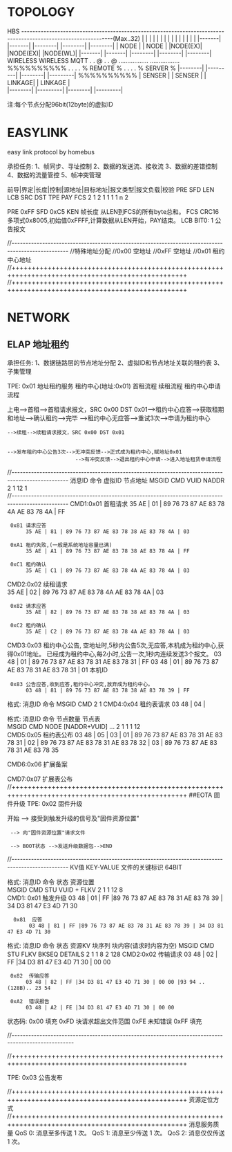 # TOPOLOGY

HBS ---------------------------------------------------------------------------------------------------------------(Max..32)
        |               |                   |                               |                             |
		|          		|             		|                          		|                         	  |
		|          		|             		|                          		|                         	  |
	|-------|      	|-------|         	|--------|                     	|--------|                    |--------|
	| NODE  |      	| NODE  |         	|NODE(EX)|                     	|NODE(EX)|                    |NODE(WL)|
	|-------|      	|-------|         	|--------|                    	|--------|                    |--------|
	                                     WIRELESS                        WIRELESS                        MQTT
		           		              		.                           	.                              @
											.                    			.                              @
									.................            	.................                 %%%%%%%%%%
									.     	        .            	.     	        .                 % REMOTE %
									.               .            	.               .                 % SERVER %
								|--------|     |---------|      |--------|     |---------|            %%%%%%%%%%
							    | SENSER |	   | SENSER  |      | LINKAGE|     | LINKAGE |              	
		                        |--------|     |---------|      |--------|     |---------|              

注:每个节点分配96bit(12byte)的虚拟ID

# EASYLINK
easy link protocol by homebus

承担任务:
1、帧同步、寻址控制
2、数据的发送流、接收流
3、数据的差错控制
4、数据的流量管控
5、帧冲突管理


前导|界定|长度|控制|源地址|目标地址|报文类型|报文负载|校验
PRE  SFD  LEN  LCB   SRC     DST      TPE      PAY    FCS
 2    1    2    1     1       1        1        n      2
 
PRE  0xFF
SFD  0xC5
KEN  帧长度  从LEN到FCS的所有byte总和。
FCS  CRC16   多项式0x8005,初始值0xFFFF,计算数据从LEN开始，PAY结束。
LCB  BIT0:   1 公告报文

//--------------------------------------------------------------------------------------------------
//特殊地址分配
//0x00 空地址
//0xFF 空地址
//0x01 租约中心地址
//++++++++++++++++++++++++++++++++++++++++++++++++++++++++++++++++++++++++++++++++++++++++++++++++++
//++++++++++++++++++++++++++++++++++++++++++++++++++++++++++++++++++++++++++++++++++++++++++++++++++
# NETWORK

## ELAP 地址租约

承担任务:
1、数据链路层的节点地址分配
2、虚拟ID和节点地址关联的租约表
3、子集管理

TPE: 0x01 地址租约服务
租约中心(地址:0x01)
首租流程
续租流程
租约中心申请流程

上电-->首租-->首租请求报文，SRC 0x00 DST 0x01-->租约中心应答-->获取租期和地址-->确认租约-->完毕
                                             -->租约中心无应答-->重试3次-->申请为租约中心

    -->续租-->续租请求报文，SRC 0x00 DST 0x01


    -->发布租约中心公告3次-->无冲突反馈-->正式成为租约中心,赋地址0x01
                          -->有冲突反馈-->退出租约中心申请-->进入地址租赁申请流程
//--------------------------------------------------------------------------------------------------
消息ID  命令   虚拟ID    节点地址
 MSGID  CMD     VUID      NADDR  
   2     1       12         1     
//--------------------------------------------------------------------------------------------------
CMD1:0x01 首租请求
		  35 AE | 01 | 89 76 73 87 AE 83 78 4A AE 83 78 4A | FF
		  
	 0x81 请求应答	  
          35 AE | 81 | 89 76 73 87 AE 83 78 38 AE 83 78 4A | 03	
		  
	 0xA1 租约失败,(一般是系统地址容量已满)
          35 AE | A1 | 89 76 73 87 AE 83 78 38 AE 83 78 4A | FF
		  
	 0xC1 租约确认
          35 AE | C1 | 89 76 73 87 AE 83 78 4A AE 83 78 4A | 03


CMD2:0x02 续租请求  
          35 AE | 02 | 89 76 73 87 AE 83 78 4A AE 83 78 4A | 03
		  
	 0x82 请求应答	  
          35 AE | 82 | 89 76 73 87 AE 83 78 38 AE 83 78 4A | 03	
		  
	 0xC2 租约确认
          35 AE | C2 | 89 76 73 87 AE 83 78 4A AE 83 78 4A | 03


CMD3:0x03 租约中心公告,
          空地址时,5秒内公告5次,无应答,本机成为租约中心,获得0x01地址。
          已经成为租约中心,每2小时,公告一次,1秒内连续发送3个报文。
          03 48 | 01 | 89 76 73 87 AE 83 78 31 AE 83 78 31 | FF
		  03 48 | 01 | 89 76 73 87 AE 83 78 31 AE 83 78 31 | 01
		                       本机ID
							   
     0x83 公告应答,收到应答,租约中心冲突,放弃成为租约中心。
	      03 48 | 81 | 89 76 73 87 AE 83 78 38 AE 83 78 39 | FF


格式: 消息ID  命令
       MSGID  CMD
         2     1 
CMD4:0x04 租约表请求
       03 48 | 04 | 


格式: 消息ID  命令  节点数量       节点表      
       MSGID  CMD     NODE      [NADDR+VUID] ... 
         2     1       1           1    12  
CMD5:0x05 租约表公布
       03 48 | 05 | 03 | 01 | 89 76 73 87 AE 83 78 31 AE 83 78 31 | 02 | 89 76 73 87 AE 83 78 31 AE 83 78 32 | 03 | 89 76 73 87 AE 83 78 31 AE 83 78 35 

CMD6:0x06 扩展备案

CMD7:0x07 扩展表公布
//++++++++++++++++++++++++++++++++++++++++++++++++++++++++++++++++++++++++++++++++++++++++++++++++++
##EOTA 固件升级
TPE: 0x02 固件升级

开始 --> 接受到触发升级的信号及"固件资源位置"

     --> 向"固件资源位置"请求文件

     --> BOOT状态 -->发送升级数据包-->END
//--------------------------------------------------------------------------------------------------
KV值 KEY-VALUE 文件的关键标识 64BIT



格式: 消息ID  命令  状态   资源位置   
       MSGID  CMD   STU   VUID + FLKV
         2     1     1     12     8  
CMD1: 0x01 触发升级
           03 48 | 01 | FF |89 76 73 87 AE 83 78 31 AE 83 78 39 | 34 D3 81 47 E3 4D 71 30
		
      0x81  应答
	       03 48 | 81 | FF |89 76 73 87 AE 83 78 31 AE 83 78 39 | 34 D3 81 47 E3 4D 71 30

格式: 消息ID   命令  状态       资源KV   块序列   块内容(请求时内容为空)
       MSGID   CMD   STU         FLKV    BKSEQ    DETAILS
         2      1     1           8        2        128	
CMD2:0x02  传输请求
          03 48 | 02 | FF |34 D3 81 47 E3 4D 71 30 | 00 00 
		  
	 0x82  传输应答
	      03 48 | 82 | FF |34 D3 81 47 E3 4D 71 30 | 00 00 |93 94 ..(128B).. 23 54
		  
     0xA2  错误报告
          03 48 | A2 | FE |34 D3 81 47 E3 4D 71 30 | 00 00 

状态码:
     0x00 填充
	 0xFD 块请求超出文件范围
	 0xFE 未知错误
	 0xFF 填充

//----------------------------------------------------------------------------------------------------


 
     
//++++++++++++++++++++++++++++++++++++++++++++++++++++++++++++++++++++++++++++++++++++++++++++++++++

TPE: 0x03 公告发布

//++++++++++++++++++++++++++++++++++++++++++++++++++++++++++++++++++++++++++++++++++++++++++++++++++
资源定位方式
//++++++++++++++++++++++++++++++++++++++++++++++++++++++++++++++++++++++++++++++++++++++++++++++++++
消息服务质量
QoS 0: 消息至多传送 1 次。
QoS 1: 消息至少传送 1 次。
QoS 2: 消息仅仅传送 1 次。

